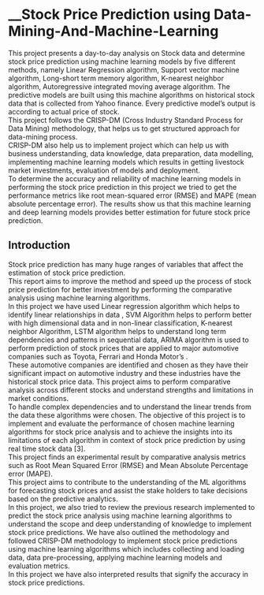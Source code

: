 # __Stock Price Prediction using Data-Mining-And-Machine-Learning
This project presents a day-to-day analysis on Stock data and determine stock price prediction using machine learning models by five different methods, 
namely Linear Regression algorithm, Support vector machine algorithm, Long-short term memory algorithm, K-nearest neighbor algorithm,
Autoregressive integrated moving average algorithm. The predictive models are built using this machine algorithms on historical stock data that is collected from Yahoo finance. Every predictive model’s output is according to actual price of stock.  
This project follows the CRISP-DM (Cross Industry Standard Process for Data Mining) methodology, that helps us to get structured approach for data-mining process.<br>
CRISP-DM also help us to implement project which can help us with business understanding, data knowledge, data preparation, data modelling, implementing machine learning models 
which results in getting livestock market investments, evaluation of models and deployment.<br>
To determine the accuracy and reliability of machine learning models in performing the stock price prediction in this project we tried to get the performance metrics like root mean-squared error (RMSE) and MAPE (mean absolute percentage error). 
The results show us that this machine learning and deep learning models provides better estimation for future stock price prediction.<br>

## __Introduction__
Stock price prediction has many huge ranges of variables that affect the estimation of stock price prediction.<br>
This report aims to improve the method and speed up the process of stock price prediction for better investment by performing the comparative analysis 
using machine learning algorithms.  
In this project we have used Linear regression algorithm which helps to identify linear relationships in data ,
SVM   Algorithm helps to perform better with high dimensional data and  in non-linear classification, K-nearest neighbor Algorithm, 
LSTM algorithm helps to understand long term dependencies and patterns in sequential data,
ARIMA algorithm is used to perform prediction of stock prices that are applied to major automotive companies such as  Toyota, Ferrari and Honda Motor’s .<br>
These automotive companies are identified and chosen as they have their significant impact on automotive industry and these industries have the historical stock price data. 
This project aims to perform comparative analysis across different stocks and understand strengths and limitations in market conditions.<br> 
To handle complex dependencies and to understand the linear trends from the data these algorithms were chosen. The objective of this project is to implement and evaluate the performance of chosen machine learning algorithms for stock price analysis and to achieve the insights into its limitations of each algorithm in context of stock price prediction by using real time stock data [3].  
This project finds an experimental result by comparative analysis metrics such as Root Mean Squared Error (RMSE) and Mean Absolute Percentage error (MAPE). <br>
This project aims to contribute to the understanding of the ML algorithms for forecasting stock prices and assist the stake holders
to take decisions based on the predictive analytics. <br> 
In this project, we also tried to review the previous research implemented to predict the stock price analysis using machine learning algorithms 
to understand the scope and deep understanding of knowledge to implement stock price predictions. 
We have also outlined the methodology and followed CRISP-DM methodology to implement stock price predictions using machine learning algorithms
which includes collecting and loading data, data pre-processing, applying machine learning models and evaluation metrics. <br>
In this project we have also interpreted results that signify the accuracy in stock price predictions.<br>


